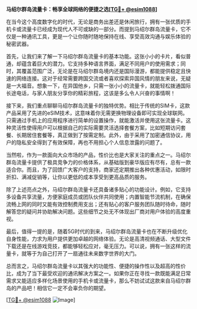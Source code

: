 **马绍尔群岛流量卡：畅享全球网络的便捷之选[[TG💪+ @esim1088](https://t.me/s/esim1088)]**

在当今这个高度数字化的时代，无论是商务出差还是休闲旅行，拥有一张优质的手机卡或流量卡已经成为现代人不可或缺的一部分。而提到马绍尔群岛流量卡，它不仅是一种通讯工具，更是一个让你随时随地保持在线、享受高效沟通与娱乐体验的秘密武器。

首先，让我们来了解一下马绍尔群岛流量卡的基本功能。这张小小的卡片，看似普通，却蕴含着巨大的潜力。它支持多种语言界面，满足不同用户的使用需求；同时，其覆盖范围广泛，无论是在马绍尔群岛境内还是国际漫游，都能提供稳定且快速的网络连接。这对于经常需要跨国交流或者喜欢探索异国风情的朋友来说，无疑是一大福音。想象一下，在异国他乡，只需一张小小的流量卡，就能轻松拨通国际长途电话，与家人朋友分享你的精彩旅程，这该是多么令人兴奋的事情啊！

接下来，我们重点聊聊马绍尔群岛流量卡的独特优势。相比于传统的SIM卡，这款产品采用了先进的eSIM技术，这意味着你无需更换物理设备即可实现全球联网。只需通过手机上的应用程序进行简单的设置操作，就能激活并使用这张流量卡。这种灵活性使得用户可以根据自己的实际需要灵活选择套餐方案，比如短期访问套餐、长期居住套餐等，真正做到了按需定制。此外，由于采用了加密通信协议，用户的隐私安全得到了有效保障，再也不用担心个人信息泄露的问题了。

当然啦，作为一款面向大众市场的产品，性价比也是大家关注的重点之一。马绍尔群岛流量卡提供了极具竞争力的价格体系，从基础版到豪华版应有尽有，总有一款适合你。而且，为了回馈广大客户的支持，商家还定期推出各种优惠活动，如限时折扣、满减促销等，让你以更低的成本享受到更高品质的服务。

除了上述亮点之外，马绍尔群岛流量卡还具备诸多贴心的功能设计。例如，它支持多设备共享流量，方便家庭成员或团队伙伴共同使用；内置智能节流机制，在确保流畅上网的同时又能有效控制费用支出；还有贴心的客户服务团队随时待命，随时解答您的疑问并协助解决问题。这些细节之处无不体现出厂商对用户体验的高度重视。

最后，值得一提的是，随着5G时代的到来，马绍尔群岛流量卡也在不断升级优化自身性能，力求为用户提供更加卓越的网络体验。无论是高清视频通话、大型文件下载还是在线游戏竞技，都能够轻松应对，毫无压力。可以说，拥有一张这样的流量卡，就等于为自己打开了一扇通往未来数字世界的大门。

总而言之，马绍尔群岛流量卡以其强大的功能性、便捷的操作性以及超高的性价比，成为了当下最受欢迎的通讯解决方案之一。如果你正在寻找一款既能满足日常需求又能适应多样化场景使用的手机卡或流量卡，那么不妨试试这款来自马绍尔群岛的产品吧！相信它一定不会辜负你的期望。

[[TG💪+ @esim1088](https://t.me/s/esim1088) ![Image](https://i.postimg.cc/4NQfJmqS/Snipaste-2025-05-13-00-14-12.png)]
